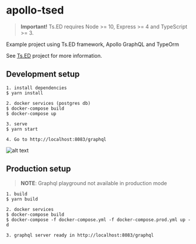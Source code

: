# apollo-tsed
> **Important!** Ts.ED requires Node >= 10, Express >= 4 and TypeScript >= 3.

Example project using Ts.ED framework, Apollo GraphQL and TypeOrm

See [Ts.ED](https://tsed.io) project for more information.

## Development setup

```batch
1. install dependencies
$ yarn install

2. docker services (postgres db)
$ docker-compose build
$ docker-compose up

3. serve
$ yarn start

4. Go to http://localhost:8083/graphql
```
![alt text](https://gist.githubusercontent.com/mejiaej/8f5181e4ccb5d8dbd3020d7113f088cc/raw/376e8ede83036406586f92943934e3521fca639a/graphql.PNG?raw=true)


## Production setup
> **NOTE**: Graphql playground not available in production mode

```batch
1. build
$ yarn build

2. docker services
$ docker-compose build
$ docker-compose -f docker-compose.yml -f docker-compose.prod.yml up -d

3. graphql server ready in http://localhost:8083/graphql
```
